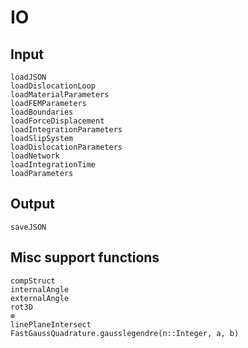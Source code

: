 # IO

## Input

```@docs
loadJSON
loadDislocationLoop
loadMaterialParameters
loadFEMParameters
loadBoundaries
loadForceDisplacement
loadIntegrationParameters
loadSlipSystem
loadDislocationParameters
loadNetwork
loadIntegrationTime
loadParameters
```

## Output

```@docs
saveJSON
```

## Misc support functions

```@docs
compStruct
internalAngle
externalAngle
rot3D
⊗
linePlaneIntersect
FastGaussQuadrature.gausslegendre(n::Integer, a, b)
```
